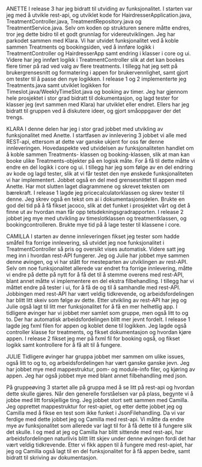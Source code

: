 ANETTE
I release 3 har jeg bidratt til utviding av funksjonalitet. I starten var jeg med å utvikle rest-api, og utviklet kode for HairdresserApplication.java, TreatmentController.java, TreatmentRepository.java og TreatmentService.java. Selv om koden op strukturen senere måtte endres, tror jeg dette bidro til et godt grunnlag for videreutviklingen. Jeg har parkodet sammen med Klara. Vi har utvidet funksjonalitet ved å koble sammen Treatments og bookingsiden, ved å innføre logikk i TreatmentController og HairdresserApp samt endring i klasser i core og ui. Videre har jeg innført logikk i TreatmentController slik at det kan bookes flere timer på rad ved valg av flere treatments. I tillegg hat jeg sett på brukergrensesnitt og formatering i appen for brukervennlighet, samt gjort om tester til å passe den nye logikken. 
I release 1 og 2 implementerte jeg Treatments.java samt utviklet logikken for Timeslot.java/WeeklyTimeSlot.java og booking av timer. Jeg har gjennom hele prosjektet i stor grad bidratt til dokumentasjon, og lagd tester for klasser jeg (evt sammen med Klara) har utviklet eller endret. Ellers har jeg bidratt til gruppen ved å diskutere ideer, og gjort småoppgaver der det trengs.

KLARA
I denne delen har jeg i stor grad jobbet med utvikling av funksjonalitet med Anette. I startfasen av innlevering 3 jobbet vi alle med REST-api, ettersom at dette var ganske ukjent for oss før denne innleveringen. Hovedaspekte ved utvidelsen av funksjonaliteten handlet om å koble sammen Treatments- klassen og booking-klassen, slik at man kan booke ulike Treatments-objekter på en logisk måte. For å få til dette måtte vi endre en del logikk i core og ui. I tillegg har jeg som følge av en del endring av kode og lagd tester, slik at vi får testet den nye ønskede funksjonaliteten vi har implementert. Jobbet også en del med grensesnittet til appen med Anette. Har mot slutten laget diagrammene og skrevet teksten om bærekraft. 
I release 1 lagde jeg pricecalculatorklassen og skrev tester til denne. Jeg skrev også en tekst om ai i dokumentasjonsdelen. Brukte en god del tid på å få fikset jacoco, slik at det funket i prosjektet vårt og det å finne ut av hvordan man får opp tetsdekningsgradrapporten.
I release 2 jobbet jeg mye med utvikling av timeslotklassen og treatmentklassen, og bookingcontrolleren. Brukte mye tid på å lage tester til klassene i core.

CAMILLA
I starten av denne innleveringen fikset jeg tester som hadde småfeil fra forrige innlevering, så utvidet jeg noe funksjonalitet i TreatmentController så pris og oversikt vises automatisk. Videre satt jeg meg inn i hvordan rest-API fungerer. Jeg og Julie har jobbet mye sammen denne øvingen, og vi har stått for mesteparten av utviklingen av rest-API. Selv om noe funksjonalitet allerede var endret fra forrige innlevering, måtte vi endre på dette på nytt for å få det til å stemme overens med rest-API, blant annet måtte vi implementere en del ekstra filbehandling. I tillegg har vi måttet endre på tester i ui, for å få de og til å samhandle med rest-API. Jobbingen med rest-API har vært veldig tidkrevende, og arbeidsfordelingen har blitt litt skeiv som følge av dette. Etter utvikling av rest-API har jeg og Julie også lagt til litt mer funksjonalitet for å få en mer helhetlig app. I tidligere øvinger har vi jobbet mer samlet som gruppe, men også litt to og to. Der har automatisk arbeidsfordelingen blitt mer jevnt fordelt. 
I release 1 lagde jeg fxml filen for appen og koblet dene til logikken. Jeg lagde også controller klasse for treatments, og fikset dokumentasjon og hvordan kjøre appen. 
I release 2 fikset jeg mer på fxml fil for booking også, og fikset logikk samt kontrollere for å få alt til å fungere. 

JULIE
Tidligere øvinger har gruppa jobbet mer sammen om ulike issues, også litt to og to, og arbeidsfordelingen har vært ganske ganske jevn. Jeg har jobbet mye med mappestruktur, pom- og module-info filer, og kjøring av appen. Jeg har også jobbet mye med blant annet filbehandling med json.

På gruppeøving 3 startet alle på gruppa med å se litt på rest-api og hvordan dette skulle gjøres. Når den generelle forståelsen var på plass, begynte vi å jobbe med litt forskjellige ting. Jeg jobbet stort sett sammen med Camilla. Jeg opprettet mappestruktur for rest-apiet, og etter dette jobbet jeg og Camilla med å fikse en test som ikke funket i JsonFilehandling. Da vi var ferdige med dette jobbet jeg og Camilla med rest-api. Vi måtte da endre mye av funksjonalitet som allerede var lagt til for å få dette til å fungere slik det skulle. I og med at jeg og Camilla har blitt sittende med rest-api, har arbeidsfordelingen naturlivis blitt litt skjev under denne øvingen fordi det har vært veldig tidkrevende. Etter vi fikk appen til å fungere med rest-apiet, har jeg og Camilla også lagt til en del funksjonalitet for å få appen bedre, samt bidratt til skriving av dokumentasjon.